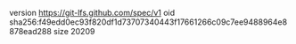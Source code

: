 version https://git-lfs.github.com/spec/v1
oid sha256:f49edd0ec93f820df1d73707340443f17661266c09c7ee9488964e8878ead288
size 20209
